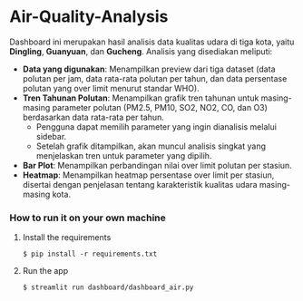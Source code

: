 # Air-Quality-Analysis
Dashboard ini merupakan hasil analisis data kualitas udara di tiga kota, yaitu **Dingling**, **Guanyuan**, dan **Gucheng**. Analisis yang disediakan meliputi:

- **Data yang digunakan**: Menampilkan preview dari tiga dataset (data polutan per jam, data rata-rata polutan per tahun, dan data persentase polutan yang over limit menurut standar WHO).
- **Tren Tahunan Polutan**: Menampilkan grafik tren tahunan untuk masing-masing parameter polutan (PM2.5, PM10, SO2, NO2, CO, dan O3) berdasarkan data rata-rata per tahun.
  - Pengguna dapat memilih parameter yang ingin dianalisis melalui sidebar.
  - Setelah grafik ditampilkan, akan muncul analisis singkat yang menjelaskan tren untuk parameter yang dipilih.
- **Bar Plot**: Menampilkan perbandingan nilai over limit polutan per stasiun.
- **Heatmap**: Menampilkan heatmap persentase over limit per stasiun, disertai dengan penjelasan tentang karakteristik kualitas udara masing-masing kota.


### How to run it on your own machine

1. Install the requirements

   ```
   $ pip install -r requirements.txt
   ```

2. Run the app

   ```
   $ streamlit run dashboard/dashboard_air.py
   ```
